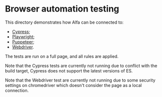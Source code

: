 # Browser automation testing

This directory demonstrates how Alfa can be connected to:

- [Cypress](cypress);
- [Playwright](playwright);
- [Puppeteer](puppeteer);
- [Webdriver](webdriver).

The tests are run on a full page, and all rules are applied.

Note that the Cypress tests are currently not running due to conflict with the build target, Cypress does not support the latest versions of ES.

Note that the Webdriver test are currently not running due to some security settings on chromedriver which doesn't consider the page as a local connection.